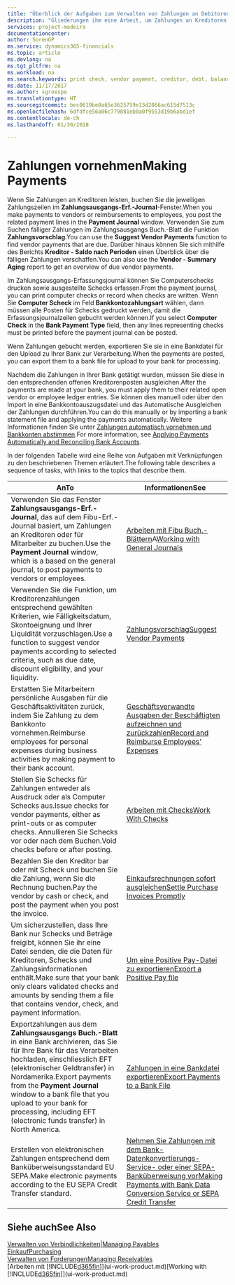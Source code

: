 ```yaml
---
title: "Überblick der Aufgaben zum Verwalten von Zahlungen an Debitoren | Microsoft Docs"
description: "Gliederungen ihm eine Arbeit, um Zahlungen an Kreditoren oder zu den Gläubigern, einschliesslich Buchungszahlungszeilen und das Anzeigen einer Übersicht über den fälligen Saldo zu verwalten."
services: project-madeira
documentationcenter: 
author: SorenGP
ms.service: dynamics365-financials
ms.topic: article
ms.devlang: na
ms.tgt_pltfrm: na
ms.workload: na
ms.search.keywords: print check, vendor payment, creditor, debt, balance due, AP
ms.date: 11/17/2017
ms.author: sgroespe
ms.translationtype: HT
ms.sourcegitcommit: bec0619be0a65e3625759e13d2866ac615d7513c
ms.openlocfilehash: 6dfdfce56a06c779881eb0a0f9553d19b6abd1ef
ms.contentlocale: de-ch
ms.lasthandoff: 01/30/2018

---
```

# <a name="making-payments"></a><span data-ttu-id="8b95e-103">Zahlungen vornehmen</span><span class="sxs-lookup"><span data-stu-id="8b95e-103">Making Payments</span></span>
<span data-ttu-id="8b95e-104">Wenn Sie Zahlungen an Kreditoren leisten, buchen Sie die jeweiligen Zahlungszeilen im **Zahlungsausgangs-Erf.-Journal**-Fenster.</span><span class="sxs-lookup"><span data-stu-id="8b95e-104">When you make payments to vendors or reimbursements to employees, you post the related payment lines in the **Payment Journal** window.</span></span> <span data-ttu-id="8b95e-105">Verwenden Sie zum Suchen fälliger Zahlungen im Zahlungsausgangs Buch.-Blatt die Funktion **Zahlungsvorschlag**.</span><span class="sxs-lookup"><span data-stu-id="8b95e-105">You can use the **Suggest Vendor Payments** function to find vendor payments that are due.</span></span> <span data-ttu-id="8b95e-106">Darüber hinaus können Sie sich mithilfe des Berichts **Kreditor - Saldo nach Perioden** einen Überblick über die fälligen Zahlungen verschaffen.</span><span class="sxs-lookup"><span data-stu-id="8b95e-106">You can also use the **Vendor - Summary Aging** report to get an overview of due vendor payments.</span></span>

<span data-ttu-id="8b95e-107">Im Zahlungsausgangs-Erfassungsjournal können Sie Computerschecks drucken sowie ausgestellte Schecks erfassen.</span><span class="sxs-lookup"><span data-stu-id="8b95e-107">From the payment journal, you can print computer checks or record when checks are written.</span></span> <span data-ttu-id="8b95e-108">Wenn Sie **Computer Scheck** im Feld **Bankkontozahlungsart** wählen, dann müssen alle Posten für Schecks gedruckt werden, damit die Erfassungsjournalzeilen gebucht werden können.</span><span class="sxs-lookup"><span data-stu-id="8b95e-108">If you select **Computer Check** in the **Bank Payment Type** field, then any lines representing checks must be printed before the payment journal can be posted.</span></span>

<span data-ttu-id="8b95e-109">Wenn Zahlungen gebucht werden, exportieren Sie sie in eine Bankdatei für den Upload zu Ihrer Bank zur Verarbeitung.</span><span class="sxs-lookup"><span data-stu-id="8b95e-109">When the payments are posted, you can export them to a bank file for upload to your bank for processing.</span></span>

<span data-ttu-id="8b95e-110">Nachdem die Zahlungen in Ihrer Bank getätigt wurden, müssen Sie diese in den entsprechenden offenen Kreditorenposten ausgleichen.</span><span class="sxs-lookup"><span data-stu-id="8b95e-110">After the payments are made at your bank, you must apply them to their related open vendor or employee ledger entries.</span></span> <span data-ttu-id="8b95e-111">Sie können dies manuell oder über den Import in eine Bankkontoauszugsdatei und das Automatische Ausgleichen der Zahlungen durchführen.</span><span class="sxs-lookup"><span data-stu-id="8b95e-111">You can do this manually or by importing a bank statement file and applying the payments automatically.</span></span> <span data-ttu-id="8b95e-112">Weitere Informationen finden Sie unter [Zahlungen automatisch vornehmen und Bankkonten abstimmen](receivables-apply-payments-auto-reconcile-bank-accounts.md).</span><span class="sxs-lookup"><span data-stu-id="8b95e-112">For more information, see [Applying Payments Automatically and Reconciling Bank Accounts](receivables-apply-payments-auto-reconcile-bank-accounts.md).</span></span>

<span data-ttu-id="8b95e-113">In der folgenden Tabelle wird eine Reihe von Aufgaben mit Verknüpfungen zu den beschriebenen Themen erläutert.</span><span class="sxs-lookup"><span data-stu-id="8b95e-113">The following table describes a sequence of tasks, with links to the topics that describe them.</span></span>

| <span data-ttu-id="8b95e-114">An</span><span class="sxs-lookup"><span data-stu-id="8b95e-114">To</span></span> | <span data-ttu-id="8b95e-115">Informationen</span><span class="sxs-lookup"><span data-stu-id="8b95e-115">See</span></span> |
| --- | --- |
|<span data-ttu-id="8b95e-116">Verwenden Sie das Fenster **Zahlungsausgangs-Erf.-Journal**, das auf dem Fibu-Erf.-Journal basiert, um Zahlungen an Kreditoren oder für Mitarbeiter zu buchen.</span><span class="sxs-lookup"><span data-stu-id="8b95e-116">Use the **Payment Journal** window, which is a based on the general journal, to post payments to vendors or employees.</span></span>|<span data-ttu-id="8b95e-117">[Arbeiten mit Fibu Buch.-Blättern](ui-work-general-journals.md)A</span><span class="sxs-lookup"><span data-stu-id="8b95e-117">[Working with General Journals](ui-work-general-journals.md)</span></span>|
| <span data-ttu-id="8b95e-118">Verwenden Sie die Funktion, um Kreditorenzahlungen entsprechend gewählten Kriterien, wie Fälligkeitsdatum, Skontoeignung und Ihrer Liquidität vorzuschlagen.</span><span class="sxs-lookup"><span data-stu-id="8b95e-118">Use a function to suggest vendor payments according to selected criteria, such as due date, discount eligibility, and your liquidity.</span></span> |[<span data-ttu-id="8b95e-119">Zahlungsvorschlag</span><span class="sxs-lookup"><span data-stu-id="8b95e-119">Suggest Vendor Payments</span></span>](payables-how-suggest-vendor-payments.md) |
|<span data-ttu-id="8b95e-120">Erstatten Sie Mitarbeitern persönliche Ausgaben für die Geschäftsaktivitäten zurück, indem Sie Zahlung zu dem Bankkonto vornehmen.</span><span class="sxs-lookup"><span data-stu-id="8b95e-120">Reimburse employees for personal expenses during business activities by making payment to their bank account.</span></span>|[<span data-ttu-id="8b95e-121">Geschäftsverwandte Ausgaben der Beschäftigten aufzeichnen und zurückzahlen</span><span class="sxs-lookup"><span data-stu-id="8b95e-121">Record and Reimburse Employees' Expenses</span></span>](finance-how-record-reimburse-employee-expenses.md)|
| <span data-ttu-id="8b95e-122">Stellen Sie Schecks für Zahlungen entweder als Ausdruck oder als Computer Schecks aus.</span><span class="sxs-lookup"><span data-stu-id="8b95e-122">Issue checks for vendor payments, either as print-outs or as computer checks.</span></span> <span data-ttu-id="8b95e-123">Annullieren Sie Schecks vor oder nach dem Buchen.</span><span class="sxs-lookup"><span data-stu-id="8b95e-123">Void checks before or after posting.</span></span> |[<span data-ttu-id="8b95e-124">Arbeiten mit Checks</span><span class="sxs-lookup"><span data-stu-id="8b95e-124">Work With Checks</span></span>](payables-how-work-checks.md) |
| <span data-ttu-id="8b95e-125">Bezahlen Sie den Kreditor bar oder mit Scheck und buchen Sie die Zahlung, wenn Sie die Rechnung buchen.</span><span class="sxs-lookup"><span data-stu-id="8b95e-125">Pay the vendor by cash or check, and post the payment when you post the invoice.</span></span> |[<span data-ttu-id="8b95e-126">Einkaufsrechnungen sofort ausgleichen</span><span class="sxs-lookup"><span data-stu-id="8b95e-126">Settle Purchase Invoices Promptly</span></span>](finance-how-to-settle-purchase-invoices-promptly.md) |
| <span data-ttu-id="8b95e-127">Um sicherzustellen, dass Ihre Bank nur Schecks und Beträge freigibt, können Sie ihr eine Datei senden, die die Daten für Kreditoren, Schecks und Zahlungsinformationen enthält.</span><span class="sxs-lookup"><span data-stu-id="8b95e-127">Make sure that your bank only clears validated checks and amounts by sending them a file that contains vendor, check, and payment information.</span></span> |[<span data-ttu-id="8b95e-128">Um eine Positive Pay-Datei zu exportieren</span><span class="sxs-lookup"><span data-stu-id="8b95e-128">Export a Positive Pay file</span></span>](finance-how-positive-pay.md) |
|<span data-ttu-id="8b95e-129">Exportzahlungen aus dem **Zahlungsausgangs Buch.-Blatt** in eine Bank archivieren, das Sie für Ihre Bank für das Verarbeiten hochladen, einschliesslich EFT (elektronischer Geldtransfer) in Nordamerika.</span><span class="sxs-lookup"><span data-stu-id="8b95e-129">Export payments from the **Payment Journal** window to a bank file that you upload to your bank for processing, including EFT (electronic funds transfer) in North America.</span></span> |[<span data-ttu-id="8b95e-130">Zahlungen in eine Bankdatei exportieren</span><span class="sxs-lookup"><span data-stu-id="8b95e-130">Export Payments to a Bank File</span></span>](payables-how-export-payments-bank-file.md)|
|<span data-ttu-id="8b95e-131">Erstellen von elektronischen Zahlungen entsprechend dem Banküberweisungsstandard EU SEPA.</span><span class="sxs-lookup"><span data-stu-id="8b95e-131">Make electronic payments according to the EU SEPA Credit Transfer standard.</span></span>|[<span data-ttu-id="8b95e-132">Nehmen Sie Zahlungen mit dem Bank-Datenkonvertierungs-Service- oder einer SEPA-Banküberweisung vor</span><span class="sxs-lookup"><span data-stu-id="8b95e-132">Making Payments with Bank Data Conversion Service or SEPA Credit Transfer</span></span>](finance-make-payments-with-bank-data-conversion-service-or-sepa-credit-transfer.md)|    

## <a name="see-also"></a><span data-ttu-id="8b95e-133">Siehe auch</span><span class="sxs-lookup"><span data-stu-id="8b95e-133">See Also</span></span>
[<span data-ttu-id="8b95e-134">Verwalten von Verbindlichkeiten|</span><span class="sxs-lookup"><span data-stu-id="8b95e-134">Managing Payables</span></span>](payables-manage-payables.md)  
[<span data-ttu-id="8b95e-135">Einkauf</span><span class="sxs-lookup"><span data-stu-id="8b95e-135">Purchasing</span></span>](purchasing-manage-purchasing.md)  
[<span data-ttu-id="8b95e-136">Verwalten von Forderungen</span><span class="sxs-lookup"><span data-stu-id="8b95e-136">Managing Receivables</span></span>](receivables-manage-receivables.md)  
<span data-ttu-id="8b95e-137">[Arbeiten mit [!INCLUDE[d365fin](includes/d365fin_md.md)]](ui-work-product.md)</span><span class="sxs-lookup"><span data-stu-id="8b95e-137">[Working with [!INCLUDE[d365fin](includes/d365fin_md.md)]](ui-work-product.md)</span></span>  

